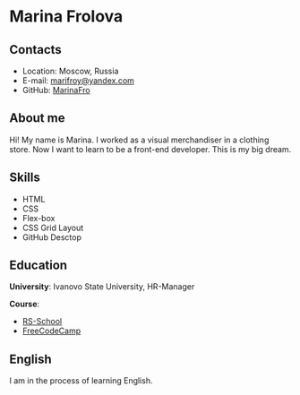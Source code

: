 # Marina Frolova

## Contacts

- Location: Moscow, Russia
- E-mail: marifroy@yandex.com
- GitHub: [MarinaFro](https://github.com/MarinaFro)

## About me

Hi! My name is Marina. I worked as a visual merchandiser in a clothing store. Now I want to learn to be a front-end developer. This is my big dream.

## Skills

- HTML
- CSS
- Flex-box
- CSS Grid Layout
- GitHub Desctop

## Education

**University**: Ivanovo State University, HR-Manager

**Course**:

- [RS-School](https://app.rs.school/)
- [FreeCodeCamp](https://www.freecodecamp.org/learn)

## English

I am in the process of learning English.
